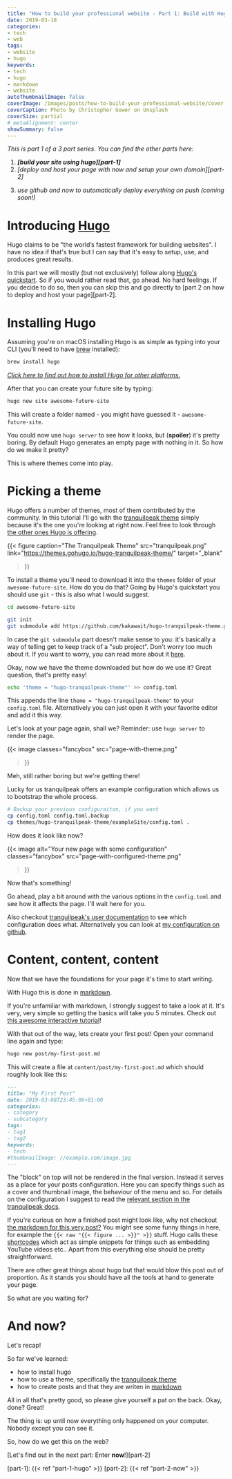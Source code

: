 ```yaml
---
title: "How to build your professional website - Part 1: Build with Hugo"
date: 2019-03-18
categories:
- tech
- web
tags:
- website
- hugo
keywords:
- tech
- hugo
- markdown
- website
autoThumbnailImage: false
coverImage: /images/posts/how-to-build-your-professional-website/cover.jpg
coverCaption: Photo by Christopher Gower on Unsplash
coverSize: partial
# metaAlignment: center
showSummary: false
---
```


*This is part 1 of a 3 part series.*
*You can find the other parts here:*

1. *__[build your site using hugo][part-1]__*
2. *[deploy and host your page with now and setup your own domain][part-2]*
<!-- 3. *[use github and now to automatically deploy everything on push][part-3]* -->
3. *use github and now to automatically deploy everything on push (coming soon!)*

<!--toc-->

# Introducing [Hugo][hugo]

Hugo claims to be "the world’s fastest framework for building websites".
I have no idea if that's true but I can say that it's easy to setup, use, and produces great results.

<!-- But I'm getting ahead of myself. -->
<!-- In this section we will pretty much follow along [hugo's quickstart](https://gohugo.io/getting-started/quick-start/). -->
In this part we will mostly (but not exclusively) follow along [Hugo's quickstart](https://gohugo.io/getting-started/quick-start/).
So if you would rather read that, go ahead.
No hard feelings.
If you decide to do so, then you can skip this and go directly to [part 2 on how to deploy and host your page][part-2].

# Installing Hugo

Assuming you're on macOS installing Hugo is as simple as typing into your CLI (you'll need to have [brew](https://brew.sh/) installed):

```sh
brew install hugo
```

*[Click here to find out how to install Hugo for other platforms.](https://gohugo.io/getting-started/installing)*

<!-- After that you can create the basic framework of your future site by typing: -->
After that you can create your future site by typing:

```sh
hugo new site awesome-future-site
```

<!-- This will create a folder called (you might have guessed it) `awesome-future-site`. -->
This will create a folder named - you might have guessed it - `awesome-future-site`.
<!-- You could now use `hugo server` to see how it looks, but **spoiler** that would be pretty boring. -->
You could now use `hugo server` to see how it looks, but (**spoiler**) it's pretty boring.
By default Hugo generates an empty page with nothing in it.
So how do we make it pretty?

This is where themes come into play.

# Picking a theme

Hugo offers a number of themes, most of them contributed by the community.
In this tutorial I'll go with the [tranquilpeak theme][tranquilpeak] simply because it's the one you're looking at right now.
Feel free to look through [the other ones Hugo is offering](https://themes.gohugo.io/).

{{<
  figure
    caption="The Tranquilpeak Theme"
    src="tranquilpeak.png"
    link="https://themes.gohugo.io/hugo-tranquilpeak-theme/"
    target="_blank"
>}}

To install a theme you'll need to download it into the `themes` folder of your `awesome-future-site`.
How do you do that?
Going by Hugo's quickstart you should use `git` - this is also what I would suggest.

```sh
cd awesome-future-site

git init
git submodule add https://github.com/kakawait/hugo-tranquilpeak-theme.git themes/hugo-tranquilpeak-theme
```

In case the `git submodule` part doesn't make sense to you: it's basically a way of telling get to keep track of a "sub project".
Don't worry too much about it.
If you want to worry, you can read more about it [here](https://git-scm.com/book/en/v2/Git-Tools-Submodules).

Okay, now we have the theme downloaded but how do we use it?
Great question, that's pretty easy!

```sh
echo 'theme = "hugo-tranquilpeak-theme"' >> config.toml
```

This appends the line `theme = "hugo-tranquilpeak-theme"` to your `config.toml` file.
Alternatively you can just open it with your favorite editor and add it this way.

Let's look at your page again, shall we?
Reminder: use `hugo server` to render the page.

{{<
  image
    classes="fancybox"
    src="page-with-theme.png"
>}}

Meh, still rather boring but we're getting there!

Lucky for us tranquilpeak offers an example configuration which allows us to bootstrap the whole process.

```sh
# Backup your previous configuraiton, if you want
cp config.toml config.toml.backup
cp themes/hugo-tranquilpeak-theme/exampleSite/config.toml .
```

<!-- How does it look like now (as a reminder, type `hugo server` into your command line)? -->
How does it look like now? 

{{<
  image
    alt="Your new page with some configuration"
    classes="fancybox"
    src="page-with-configured-theme.png"
 >}}

Now that's something!

<!-- From here on it should be easy to look into the `config.toml`  -->
<!-- Feel free to play a bit around with the `config.toml` and look how it affects the page. -->
Go ahead, play a bit around with the various options in the `config.toml` and see how it affects the page.
I'll wait here for you.

Also checkout [tranquilpeak's user documentation](https://github.com/kakawait/hugo-tranquilpeak-theme/blob/master/docs/user.md) to see which configuration does what.
Alternatively you can look at [my configuration on github](https://github.com/Zeeker/blog/blob/post/how-to-build-your-professional-website/config.yml).

# Content, content, content

Now that we have the foundations for your page it's time to start writing.

With Hugo this is done in [markdown][markdown].
<!-- If you're unfamiliar with markdown I would suggest to google for a tutorial, it's really simple and great to use. -->
If you're unfamiliar with markdown, I strongly suggest to take a look at it.
It's very, very simple so getting the basics will take you 5 minutes.
Check out [this awesome interactive tutorial](https://www.markdowntutorial.com/)!


With that out of the way, lets create your first post!
Open your command line again and type:

```sh
hugo new post/my-first-post.md
```

This will create a file at `content/post/my-first-post.md` which should roughly look like this:

```markdown
---
title: "My First Post"
date: 2019-03-08T23:45:06+01:00
categories:
- category
- subcategory
tags:
- tag1
- tag2
keywords:
- tech
#thumbnailImage: //example.com/image.jpg
---


```

The "block" on top will not be rendered in the final version.
Instead it serves as a place for your posts configuration.
Here you can specify things such as a cover and thumbnail image, the behaviour of the menu and so.
For details on the configuration I suggest to read the [relevant section in the tranquilpeak docs](https://github.com/kakawait/hugo-tranquilpeak-theme/blob/master/docs/user.md#writing-posts).

<!-- You can now start typing away merrily and check your progress with `hugo server`.
To get an impression how a finished post might look like you can checkout [the markdown for this very post!](https://github.com/Zeeker/blog/blob/master/content/post/how-to-build-your-professional-website/index.md) -->
If you're curious on how a finished post might look like, why not checkout [the markdown for this very post?](https://raw.githubusercontent.com/Zeeker/blog//content/post/how-to-build-your-professional-website/part-1-hugo/index.md)
You might see some funny things in here, for example the `{{< raw "{{< figure ... >}}" >}}` stuff.
Hugo calls these [shortcodes](https://gohugo.io/content-management/shortcodes/) which act as simple snippets for things such as embedding YouTube videos etc.. Apart from this everything else should be pretty straightforward.

<!-- We could continue to talk about all the features of hugo but that would blow this post out of proportion. -->
There are other great things about hugo but that would blow this post out of proportion.
As it stands you should have all the tools at hand to generate your page.
<!-- There are more interesting things to come. -->
So what are you waiting for?

# And now?

<!-- Before we go on to the next section (hosting) let's quickly recap what we learned. -->
Let's recap!
<!-- We've learned how to create a basic page with hugo and how to write simple posts with it. -->
So far we've learned:

- how to install hugo
- how to use a theme, specifically the [tranquilpeak theme][tranquilpeak]
- how to create posts and that they are writen in [markdown][markdown]

All in all that's pretty good, so please give yourself a pat on the back.
Okay, done? Great!

<!-- But up until now everything was just locally. -->
<!-- But up until now everything happened on your computer. -->
The thing is: up until now everything only happened on your computer.
Nobody except you can see it.
<!-- The real question is: How do we get this on the web? -->
So, how do we get this on the web?

[Let's find out in the next part: Enter __now__!][part-2]

[hugo]: https://gohugo.io/
[tranquilpeak]: https://themes.gohugo.io/hugo-tranquilpeak-theme/
[markdown]: https://daringfireball.net/projects/markdown/

[part-1]: {{< ref "part-1-hugo" >}}
[part-2]: {{< ref "part-2-now" >}}
